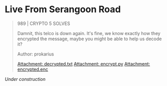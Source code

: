 # Live From Serangoon Road

> 989 | CRYPTO
> 5 SOLVES
> 
> Damnit, this telco is down again. It's fine, we know exactly how they encrypted the message, maybe you might be able to help us decode it?
> 
> Author: prokarius
> 
> [Attachment: decrypted.txt](decrypted.txt)
> [Attachment: encrypt.py](encrypt.py)
> [Attachment: encrypted.enc](encrypted.enc)

_Under construction_
